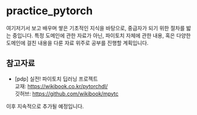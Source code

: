 # practice_pytorch

여기저기서 보고 배우며 쌓은 기초적인 지식을 바탕으로, 중급자가 되기 위한 절차를 밟는 중입니다. 특정 도메인에 관한 자료가 아닌, 파이토치 자체에 관한 내용, 혹은 다양한 도메인에 걸친 내용을 다룬 자료 위주로 공부를 진행할 계획입니다.

## 참고자료
* [pdp] 실전! 파이토치 딥러닝 프로젝트 <br>
  교재: https://wikibook.co.kr/pytorchdl/ <br>
  깃허브: https://github.com/wikibook/mpytc

이후 지속적으로 추가될 예정입니다.
